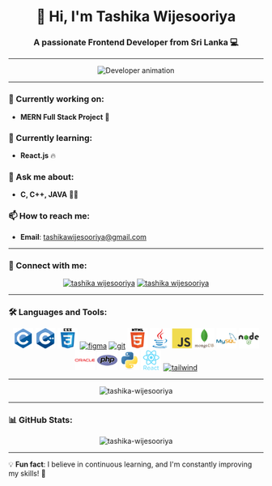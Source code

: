 <h1 align="center">👋 Hi, I'm Tashika Wijesooriya</h1>
<h3 align="center">A passionate Frontend Developer from Sri Lanka 💻</h3>

---

<p align="center">
  <img src="https://i.pinimg.com/originals/84/d2/ae/84d2ae2a465a6797dbcd4e30a0284289.gif" width="300" alt="Developer animation"/>
</p>

---

### 🔭 Currently working on:
- **MERN Full Stack Project** 🚀
  
### 🌱 Currently learning:
- **React.js** 🔥

### 💬 Ask me about:
- **C, C++, JAVA** 🧑‍💻

### 📫 How to reach me:
- **Email**: [tashikawijesooriya@gmail.com](mailto:tashikawijesooriya@gmail.com)

---

### 💬 Connect with me:

<p align="center">
  <a href="https://linkedin.com/in/tashika-wijesooriya" target="_blank"><img src="https://raw.githubusercontent.com/rahuldkjain/github-profile-readme-generator/master/src/images/icons/Social/linked-in-alt.svg" alt="tashika wijesooriya" width="40" height="40" /></a>
  <a href="https://www.leetcode.com/tashika-wijesooriya" target="_blank"><img src="https://raw.githubusercontent.com/rahuldkjain/github-profile-readme-generator/master/src/images/icons/Social/leet-code.svg" alt="tashika wijesooriya" width="40" height="40" /></a>
</p>

---

### 🛠️ Languages and Tools:

<p align="center">
  <a href="https://www.cprogramming.com/" target="_blank"><img src="https://raw.githubusercontent.com/devicons/devicon/master/icons/c/c-original.svg" alt="c" width="40" height="40" /></a>
  <a href="https://www.w3schools.com/cpp/" target="_blank"><img src="https://raw.githubusercontent.com/devicons/devicon/master/icons/cplusplus/cplusplus-original.svg" alt="cplusplus" width="40" height="40" /></a>
  <a href="https://www.w3schools.com/css/" target="_blank"><img src="https://raw.githubusercontent.com/devicons/devicon/master/icons/css3/css3-original-wordmark.svg" alt="css3" width="40" height="40" /></a>
  <a href="https://www.figma.com/" target="_blank"><img src="https://www.vectorlogo.zone/logos/figma/figma-icon.svg" alt="figma" width="40" height="40" /></a>
  <a href="https://git-scm.com/" target="_blank"><img src="https://www.vectorlogo.zone/logos/git-scm/git-scm-icon.svg" alt="git" width="40" height="40" /></a>
  <a href="https://www.w3.org/html/" target="_blank"><img src="https://raw.githubusercontent.com/devicons/devicon/master/icons/html5/html5-original-wordmark.svg" alt="html5" width="40" height="40" /></a>
  <a href="https://www.java.com" target="_blank"><img src="https://raw.githubusercontent.com/devicons/devicon/master/icons/java/java-original.svg" alt="java" width="40" height="40" /></a>
  <a href="https://developer.mozilla.org/en-US/docs/Web/JavaScript" target="_blank"><img src="https://raw.githubusercontent.com/devicons/devicon/master/icons/javascript/javascript-original.svg" alt="javascript" width="40" height="40" /></a>
  <a href="https://www.mongodb.com/" target="_blank"><img src="https://raw.githubusercontent.com/devicons/devicon/master/icons/mongodb/mongodb-original-wordmark.svg" alt="mongodb" width="40" height="40" /></a>
  <a href="https://www.mysql.com/" target="_blank"><img src="https://raw.githubusercontent.com/devicons/devicon/master/icons/mysql/mysql-original-wordmark.svg" alt="mysql" width="40" height="40" /></a>
  <a href="https://nodejs.org" target="_blank"><img src="https://raw.githubusercontent.com/devicons/devicon/master/icons/nodejs/nodejs-original-wordmark.svg" alt="nodejs" width="40" height="40" /></a>
  <a href="https://www.oracle.com/" target="_blank"><img src="https://raw.githubusercontent.com/devicons/devicon/master/icons/oracle/oracle-original.svg" alt="oracle" width="40" height="40" /></a>
  <a href="https://www.php.net" target="_blank"><img src="https://raw.githubusercontent.com/devicons/devicon/master/icons/php/php-original.svg" alt="php" width="40" height="40" /></a>
  <a href="https://www.python.org" target="_blank"><img src="https://raw.githubusercontent.com/devicons/devicon/master/icons/python/python-original.svg" alt="python" width="40" height="40" /></a>
  <a href="https://reactjs.org/" target="_blank"><img src="https://raw.githubusercontent.com/devicons/devicon/master/icons/react/react-original-wordmark.svg" alt="react" width="40" height="40" /></a>
  <a href="https://tailwindcss.com/" target="_blank"><img src="https://www.vectorlogo.zone/logos/tailwindcss/tailwindcss-icon.svg" alt="tailwind" width="40" height="40" /></a>
</p>

---

<p align="center">
  <img src="https://komarev.com/ghpvc/?username=tashika-wijesooriya&label=Profile%20views&color=0e75b6&style=flat" alt="tashika-wijesooriya" />
</p>

---

### 📊 GitHub Stats:

<p align="center">
  <img src="https://github-readme-stats.vercel.app/api/top-langs?username=tashika-wijesooriya&show_icons=true&locale=en&layout=compact" alt="tashika-wijesooriya" />
</p>

---

💡 **Fun fact**: I believe in continuous learning, and I'm constantly improving my skills! 🚀
